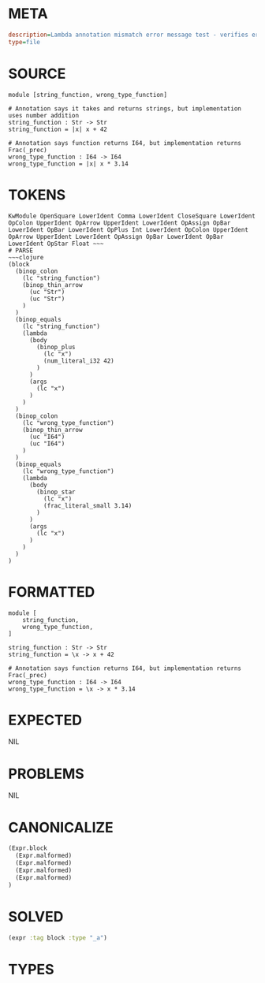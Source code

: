 # META
~~~ini
description=Lambda annotation mismatch error message test - verifies error messages assume annotation is correct and implementation is wrong
type=file
~~~
# SOURCE
~~~roc
module [string_function, wrong_type_function]

# Annotation says it takes and returns strings, but implementation uses number addition
string_function : Str -> Str
string_function = |x| x + 42

# Annotation says function returns I64, but implementation returns Frac(_prec)
wrong_type_function : I64 -> I64
wrong_type_function = |x| x * 3.14
~~~
# TOKENS
~~~text
KwModule OpenSquare LowerIdent Comma LowerIdent CloseSquare LowerIdent OpColon UpperIdent OpArrow UpperIdent LowerIdent OpAssign OpBar LowerIdent OpBar LowerIdent OpPlus Int LowerIdent OpColon UpperIdent OpArrow UpperIdent LowerIdent OpAssign OpBar LowerIdent OpBar LowerIdent OpStar Float ~~~
# PARSE
~~~clojure
(block
  (binop_colon
    (lc "string_function")
    (binop_thin_arrow
      (uc "Str")
      (uc "Str")
    )
  )
  (binop_equals
    (lc "string_function")
    (lambda
      (body
        (binop_plus
          (lc "x")
          (num_literal_i32 42)
        )
      )
      (args
        (lc "x")
      )
    )
  )
  (binop_colon
    (lc "wrong_type_function")
    (binop_thin_arrow
      (uc "I64")
      (uc "I64")
    )
  )
  (binop_equals
    (lc "wrong_type_function")
    (lambda
      (body
        (binop_star
          (lc "x")
          (frac_literal_small 3.14)
        )
      )
      (args
        (lc "x")
      )
    )
  )
)
~~~
# FORMATTED
~~~roc
module [
	string_function,
	wrong_type_function,
]

string_function : Str -> Str
string_function = \x -> x + 42

# Annotation says function returns I64, but implementation returns Frac(_prec)
wrong_type_function : I64 -> I64
wrong_type_function = \x -> x * 3.14
~~~
# EXPECTED
NIL
# PROBLEMS
NIL
# CANONICALIZE
~~~clojure
(Expr.block
  (Expr.malformed)
  (Expr.malformed)
  (Expr.malformed)
  (Expr.malformed)
)
~~~
# SOLVED
~~~clojure
(expr :tag block :type "_a")
~~~
# TYPES
~~~roc
~~~
